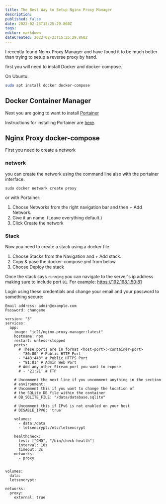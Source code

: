```yaml
---
title: The Best Way to Setup Nginx Proxy Manager
description: 
published: false
date: 2022-02-23T15:25:29.860Z
tags: 
editor: markdown
dateCreated: 2022-02-23T15:25:29.860Z
---
```


I recently found Nginx Proxy Manager and have found it to be much better than trying to setup a reverse proxy by hand. 

first you will need to install Docker and docker-compose.

On Ubuntu:

``` sh
sudo apt install docker docker-compose
```

## Docker Container Manager

Next you are going to want to install [Portainer](https://protainer.io)

Instructions for installing Portainer are [here](/en/portainer-install).

## Nginx Proxy docker-compose

First you need to create a network

### network

you can create the network using the command line also with the portainer interface.

```
sudo docker network create proxy
```
or with Portainer:

1. Choose Networks from the right navigation bar and then + Add Network.
1. Give it an name. (Leave everything default.)
1. Click Create the network

### Stack
Now you need to create a stack using a docker file. 

1. Choose Stacks from the Navigation and + Add stack.
1. Copy & pase the docker-compose.yml from below
1. Choose Deploy the stack

Once the stack says `running` you can navigate to the server's ip address making sure to include port `81`. For example: https://192.168.1.50:81

Login using these credentials and change your email and your password to something secure:

```
Email address: admin@example.com
Password: changeme
```

```
version: "3"
services:
  app:
    image: "jc21/nginx-proxy-manager:latest"
    hostname: npm
    restart: unless-stopped
    ports:
      # These ports are in format <host-port>:<container-port>
      - "80:80" # Public HTTP Port
      - "443:443" # Public HTTPS Port
      - "81:81" # Admin Web Port
      # Add any other Stream port you want to expose
      # - '21:21' # FTP

    # Uncomment the next line if you uncomment anything in the section
    # environment:
    # Uncomment this if you want to change the location of
    # the SQLite DB file within the container
    # DB_SQLITE_FILE: "/data/database.sqlite"

    # Uncomment this if IPv6 is not enabled on your host
    # DISABLE_IPV6: 'true'

    volumes:
      - data:/data
      - letsencrypt:/etc/letsencrypt

    healthcheck:
      test: ["CMD", "/bin/check-health"]
      interval: 10s
      timeout: 3s
    networks:
      - proxy

      
volumes:
  data:
  letsencrypt:
  
networks:
  proxy:
    external: true
```